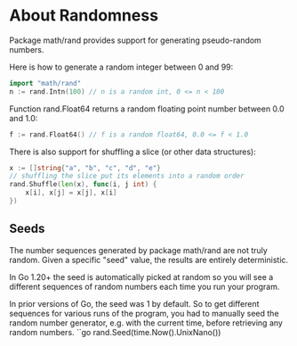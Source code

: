 # About Randomness

Package math/rand provides support for generating pseudo-random numbers.

Here is how to generate a random integer between 0 and 99:

```go
import "math/rand"
n := rand.Intn(100) // n is a random int, 0 <= n < 100
```
Function rand.Float64 returns a random floating point number between 0.0 and 1.0:
```go
f := rand.Float64() // f is a random float64, 0.0 <= f < 1.0
```
There is also support for shuffling a slice (or other data structures):
```go
x := []string{"a", "b", "c", "d", "e"}
// shuffling the slice put its elements into a random order
rand.Shuffle(len(x), func(i, j int) {
	x[i], x[j] = x[j], x[i]
})
```

## Seeds
The number sequences generated by package math/rand are not truly random. Given a specific "seed" value, the results are entirely deterministic.

In Go 1.20+ the seed is automatically picked at random so you will see a different sequences of random numbers each time you run your program.

In prior versions of Go, the seed was 1 by default. So to get different sequences for various runs of the program, you had to manually seed the random number generator, e.g. with the current time, before retrieving any random numbers.
``go
rand.Seed(time.Now().UnixNano())
```